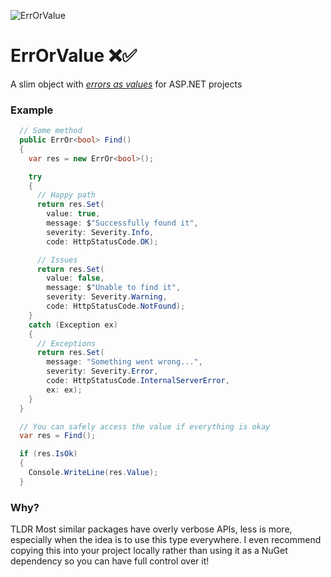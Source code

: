 ![ErrOrValue](https://raw.githubusercontent.com/jjjjony/ErrOrValue/main/ErrOrValue.png)

# ErrOrValue ❌✅

A slim object with _[errors as values](https://go.dev/blog/errors-are-values)_ for ASP.NET projects

### Example

```csharp
  // Some method
  public ErrOr<bool> Find()
  {
    var res = new ErrOr<bool>();

    try
    {
      // Happy path
      return res.Set(
        value: true,
        message: $"Successfully found it",
        severity: Severity.Info,
        code: HttpStatusCode.OK);

      // Issues
      return res.Set(
        value: false,
        message: $"Unable to find it",
        severity: Severity.Warning,
        code: HttpStatusCode.NotFound);
    }
    catch (Exception ex)
    {
      // Exceptions
      return res.Set(
        message: "Something went wrong...",
        severity: Severity.Error,
        code: HttpStatusCode.InternalServerError,
        ex: ex);
    }
  }
```

```csharp
  // You can safely access the value if everything is okay
  var res = Find();

  if (res.IsOk)
  {
    Console.WriteLine(res.Value);
  }
```

### Why?

TLDR Most similar packages have overly verbose APIs, less is more, especially when the idea is to use this type everywhere. I even recommend copying this into your project locally rather than using it as a NuGet dependency so you can have full control over it!
